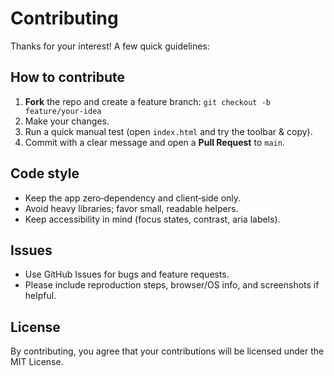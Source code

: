 # Contributing

Thanks for your interest! A few quick guidelines:

## How to contribute
1. **Fork** the repo and create a feature branch: `git checkout -b feature/your-idea`
2. Make your changes.
3. Run a quick manual test (open `index.html` and try the toolbar & copy).
4. Commit with a clear message and open a **Pull Request** to `main`.

## Code style
- Keep the app zero‑dependency and client‑side only.
- Avoid heavy libraries; favor small, readable helpers.
- Keep accessibility in mind (focus states, contrast, aria labels).

## Issues
- Use GitHub Issues for bugs and feature requests.
- Please include reproduction steps, browser/OS info, and screenshots if helpful.

## License
By contributing, you agree that your contributions will be licensed under the MIT License.
